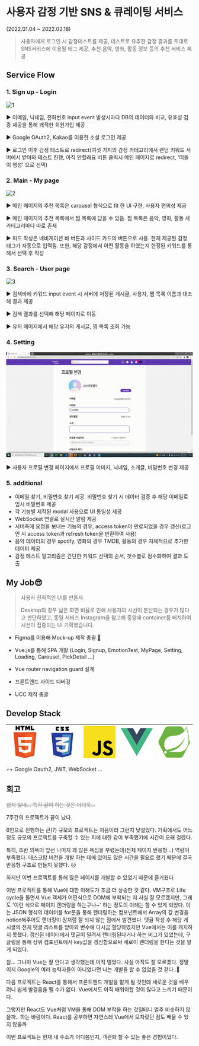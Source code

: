 # 사용자 감정 기반 SNS & 큐레이팅 서비스

(2022.01.04 ~ 2022.02.18)

> 사용자에게 로그인 시 감정테스트를 제공, 테스트로 유추한 감정 결과를 토대로 SNS서비스에 이용될 태그 제공, 추천 음악, 영화, 활동 정보 등의 추천 서비스 제공



## Service Flow

### 1. Sign up - Login

![1](./README_asset/1.gif)

▶ 이메일, 닉네임, 전화번호 input event 발생시마다 DB의 데이터와 비교, 유효성 검증 제공을 통해 쾌적한 회원가입 제공

▶ Google OAuth2, Kakao를 이용한 소셜 로그인 제공

▶ 로그인 이후 감정 테스트로 redirect(여섯 가지의 감정 카테고리에서 랜덤 키워드 서버에서 받아와 테스트 진행, 아직 안할래요 버튼 클릭시 메인 페이지로 redirect, '떠돌이 행성' 으로 선택)



### 2. Main - My page

![2](./README_asset/2.gif)

▶ 메인 페이지의 추천 목록은 carousel 형식으로 fit 한 UI 구현, 사용자 편의성 제공

▶ 메인 페이지의 추천 목록에서 찜 목록에 담을 수 있음. 찜 목록은 음악, 영화, 활동 세 카테고리마다 따로 존재

▶ 피드 작성은 네비게이션 바 버튼과 사이드 카드의 버튼으로 사용. 현재 제공된 감정 태그가 자동으로 입력됨. 또한, 해당 감정에서 어떤 활동을 하였는지 한정된 키워드를 통해서 선택 후 작성



### 3. Search - User page

![3](./README_asset/3.gif)

▶ 검색바에 키워드 input event 시 서버에 저장된 게시글, 사용자, 찜 목록 이름과 대조해 결과 제공

▶ 검색 결과를 선택해 해당 페이지로 이동

▶ 유저 페이지에서 해당 유저의 게시글, 찜 목록 조회 가능



### 4. Setting

![4](./README_asset/4.gif)

▶ 사용자 프로필 변경 페이지에서 프로필 이미지, 닉네임, 소개글, 비밀번호 변경 제공



### 5. additional

- 이메일 찾기, 비밀번호 찾기 제공. 비밀번호 찾기 시 데이터 검증 후 해당 이메일로 임시 비밀번호 제공
- 각 기능별 제작된 modal 사용으로 UI 통일성 제공
- WebSocket 연결로 실시간 알림 제공
- 서버측에 요청을 보내는 기능의 경우,  access token이 만료되었을 경우 갱신(로그인 시 access token과 refresh token을 반환하여 사용)
- 음악 데이터의 경우 spotify, 영화의 경우 TMDB, 활동의 경우 자체적으로 추가한 데이터 제공
- 감정 테스트 알고리즘은 간단한 키워드 선택의 순서, 갯수별로 점수화하여 결과 도출



## My Job😎

> 사용자 친화적인 UI를 만들자.
>
> Desktop의 경우 넓은 화면 비율로 인해 사용자의 시선이 분산되는 경우가 많다고 판단하였고, 동일 서비스 Instagram을 참고해 중앙에 container를 배치하여 시선이 집중되는 UI 기획했습니다.

- Figma를 이용해 Mock-up 제작 총괄 [🔗](https://www.figma.com/file/WRmST9YdVETBiPLk34hkEw/B2A4?node-id=46%3A14)

- Vue.js를 통해 SPA 개발 (Login, Signup, EmotionTest, MyPage, Setting, Loading, Carousel, PickDetail ...)
- Vue router navigation guard 설계
- 프론트엔드 사이드 디버깅
- UCC 제작 총괄



## Develop Stack

| ![HTML](./README_asset/HTML.png) | ![CSS](./README_asset/CSS.png) | ![JS](./README_asset/JS.png) | ![vue](./README_asset/vue.png) | ![spring](./README_asset/spring.png) |
| -------------------------------- | ------------------------------ | ---------------------------- | ------------------------------ | ------------------------------------ |

++ Google Oauth2, JWT, WebSocket ...



## 회고

<p style="color:gray; text-decoration:line-through">쉽지 않네... 특히 같이 하는 것은 더더욱...</p>

7주간의 프로젝트가 끝이 났다.

6인으로 진행하는 큰(?) 규모의 프로젝트는 처음이라 그런지 낯설었다. 기획에서도 어느정도 규모의 프로젝트를 구축할 수 있는 지에 대한 감이 부족했기에 시간이 오래 걸렸다.

특히, 초반 의욕이 앞선 나머지 꽤 많은 욕심을 부렸는데(전체 페이지 반응형...) 역량이 부족했다. 데스크탑 버전을 개발 하는 데에 있어도 많은 시간을 필요로 했기 때문에 결국 반응형 구조로 만들지 못했다. 😥

하지만 이번 프로젝트를 통해 많은 페이지를 개발할 수 있었기 때문에 즐거웠다.

이번 프로젝트를 통해 Vue에 대한 이해도가 조금 더 상승한 것 같다. VM구조로 Life cycle을 돌면서 Vue 객체가 어떤식으로 DOM에 부착되는 지 사실 잘 모르겠지만, 그래도 '이런 식으로 페이지 랜더링을 하는구나~' 하는 정도의 이해는 할 수 있게 되었다. 이는 JSON 형식의 데이터를 for문을 통해 랜더링하는 컴포넌트에서 Array의 값 변경을 notice해주어도 랜더링이 맘처럼 잘 되지 않는 점에서 발견했다. 댓글 작성 후 해당 게시글의 전체 댓글 리스트를 받아와 변수에 다시금 할당하였지만 Vue에서는 이를 캐치하지 못했다. 갱신된 데이터에서 댓글이 밀려서 랜더링된다거나 하는 버그가 있었는데, 구글링을 통해 상위 컴포넌트에서 key값을 갱신함으로써 새로이 랜더링을 한다는 것을 알게 되었다.

참... 그나마 Vue는 잘 안다고 생각했는데 아직 멀었다. 사실 아직도 잘 모르겠다. 정말이지 Google의 여러 능력자들이 아니었다면 나는 개발을 할 수 없었을 것 같다..🤣

다음 프로젝트는 React를 통해서 프론트엔드 개발을 맡게 될 것인데 새로운 것을 배우려니 쉽게 발걸음을 뗄 수가 없다. Vue에서도 아직 배워야할 것이 많다고 느끼기 때문이다.

그렇지만 React도 Vue처럼 VM을 통해 DOM 부착을 하는 것일테니 얼추 비슷하지 않을까.. 하는 바람이다. React를 공부하면 자연스레 Vue에서 모자랐던 점도 배울 수 있지 않을까



이번 프로젝트는 현재 내 주소가 어디쯤인지, 객관화 할 수 있는 좋은 경험이었다.